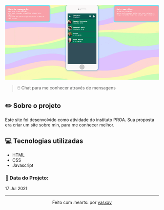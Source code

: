 <img src="Imagens/celular.png" alt="Screenshot do Projeto em funcionamento">

> 🖱️ Chat para me conhecer através de mensagens

## ✏️ Sobre o projeto

Este site foi desenvolvido como atividade do instituto PROA. Sua proposta era criar um site sobre min, para me conhecer melhor.

## 💻 Tecnologias utilizadas
- HTML
- CSS
- Javascript

### 📅 Data do Projeto:

17 Jul 2021

---------------------------

<p align="center">
Feito com :hearts: por <a href="https://github.com/yasxxv">yasxxv</a>
